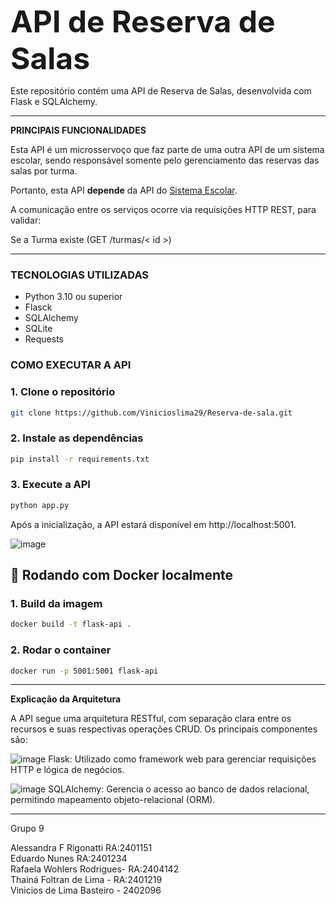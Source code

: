 <font size="7">**API de Reserva de Salas**</font>


Este repositório contém uma API de Reserva de Salas, desenvolvida com Flask e SQLAlchemy.

_____________________________________________________________________________________________________________________________________________
**PRINCIPAIS FUNCIONALIDADES**

Esta API é um microsservoço que faz parte de uma outra API de um sistema escolar, sendo responsável somente pelo gerenciamento das reservas das salas por turma. 

Portanto, esta API **depende** da API do [Sistema Escolar](https://github.com/EduardoRm61/Grupo8_Api_Impacta.git).

A comunicação entre os serviços ocorre via requisições HTTP REST, para validar:

Se a Turma existe (GET /turmas/< id >)

____________________________________________________________________________________________________________________________________________
### TECNOLOGIAS UTILIZADAS

- Python 3.10 ou superior
- Flasck
- SQLAlchemy
- SQLite
- Requests

### COMO EXECUTAR A API

### 1. Clone o repositório

```bash
git clone https://github.com/Vinicioslima29/Reserva-de-sala.git
```

### 2. Instale as dependências

```bash
pip install -r requirements.txt
```

### 3. Execute a API
```bash
python app.py
```
Após a inicialização, a API estará disponível em http://localhost:5001.


![image](https://img.shields.io/badge/Docker-2496ED?style=for-the-badge&logo=docker&logoColor=white) 
## 🐳 Rodando com Docker localmente

### 1. Build da imagem

```bash
docker build -t flask-api .
```

### 2. Rodar o container

```bash
docker run -p 5001:5001 flask-api
```


____________________________________________________________________________________________________________________________________________
**Explicação da Arquitetura**

A API segue uma arquitetura RESTful, com separação clara entre os recursos e suas respectivas operações CRUD. Os principais componentes são:


![image](https://img.shields.io/badge/Flask-000000?style=for-the-badge&logo=flask&logoColor=white)
Flask: Utilizado como framework web para gerenciar requisições HTTP e lógica de negócios.


![image](https://img.shields.io/badge/SQLite-07405E?style=for-the-badge&logo=sqlite&logoColor=white)
SQLAlchemy: Gerencia o acesso ao banco de dados relacional, permitindo mapeamento objeto-relacional (ORM).



____________________________________________________________________________________________________________________________________________



Grupo 9

Alessandra F Rigonatti RA:2401151<br>
Eduardo Nunes RA:2401234<br>
Rafaela Wohlers Rodrigues- RA:2404142<br> 
Thainá Foltran de Lima - RA:2401219<br> 
Vinicios de Lima Basteiro - 2402096<br>
